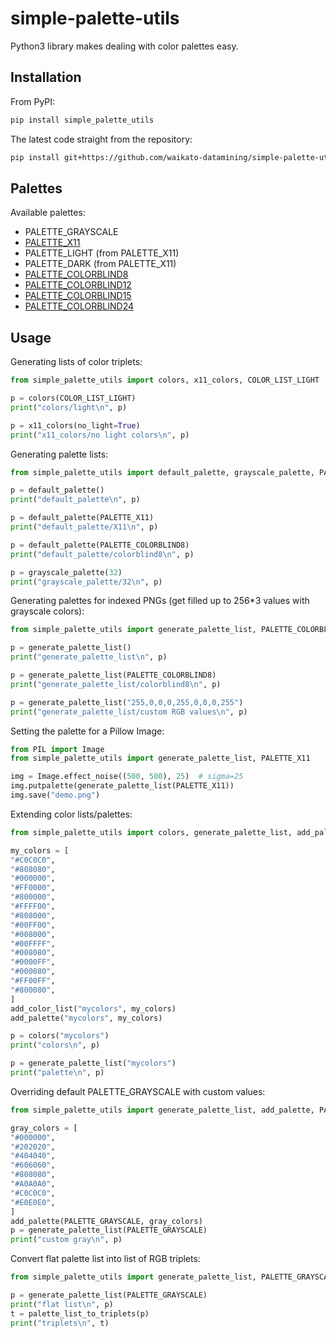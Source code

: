 # simple-palette-utils
Python3 library makes dealing with color palettes easy.

## Installation

From PyPI:

```bash
pip install simple_palette_utils
```

The latest code straight from the repository:

```bash
pip install git+https://github.com/waikato-datamining/simple-palette-utils.git
```

## Palettes

Available palettes:

* PALETTE_GRAYSCALE
* [PALETTE_X11](https://en.wikipedia.org/wiki/X11_color_names)
* PALETTE_LIGHT (from PALETTE_X11)
* PALETTE_DARK (from PALETTE_X11)
* [PALETTE_COLORBLIND8](http://mkweb.bcgsc.ca/colorblind/palettes/8.color.blindness.palette.txt)
* [PALETTE_COLORBLIND12](http://mkweb.bcgsc.ca/colorblind/palettes/12.color.blindness.palette.txt)
* [PALETTE_COLORBLIND15](http://mkweb.bcgsc.ca/colorblind/palettes/15.color.blindness.palette.txt)
* [PALETTE_COLORBLIND24](http://mkweb.bcgsc.ca/colorblind/palettes/24.color.blindness.palette.txt)

## Usage

Generating lists of color triplets:

```python
from simple_palette_utils import colors, x11_colors, COLOR_LIST_LIGHT

p = colors(COLOR_LIST_LIGHT)
print("colors/light\n", p)

p = x11_colors(no_light=True)
print("x11_colors/no light colors\n", p)
```

Generating palette lists:

```python
from simple_palette_utils import default_palette, grayscale_palette, PALETTE_X11, PALETTE_COLORBLIND8

p = default_palette()
print("default_palette\n", p)

p = default_palette(PALETTE_X11)
print("default_palette/X11\n", p)

p = default_palette(PALETTE_COLORBLIND8)
print("default_palette/colorblind8\n", p)

p = grayscale_palette(32)
print("grayscale_palette/32\n", p)
```

Generating palettes for indexed PNGs (get filled up to 256*3 values with grayscale colors):

```python
from simple_palette_utils import generate_palette_list, PALETTE_COLORBLIND8

p = generate_palette_list()
print("generate_palette_list\n", p)

p = generate_palette_list(PALETTE_COLORBLIND8)
print("generate_palette_list/colorblind8\n", p)

p = generate_palette_list("255,0,0,0,255,0,0,0,255")
print("generate_palette_list/custom RGB values\n", p)
```

Setting the palette for a Pillow Image:

```python
from PIL import Image
from simple_palette_utils import generate_palette_list, PALETTE_X11

img = Image.effect_noise((500, 500), 25)  # sigma=25
img.putpalette(generate_palette_list(PALETTE_X11))
img.save("demo.png")
```

Extending color lists/palettes:

```python
from simple_palette_utils import colors, generate_palette_list, add_palette, add_color_list

my_colors = [
"#C0C0C0",
"#808080",
"#000000",
"#FF0000",
"#800000",
"#FFFF00",
"#808000",
"#00FF00",
"#008000",
"#00FFFF",
"#008080",
"#0000FF",
"#000080",
"#FF00FF",
"#800080",
]
add_color_list("mycolors", my_colors)
add_palette("mycolors", my_colors)

p = colors("mycolors")
print("colors\n", p)

p = generate_palette_list("mycolors")
print("palette\n", p)
```

Overriding default PALETTE_GRAYSCALE with custom values:

```python
from simple_palette_utils import generate_palette_list, add_palette, PALETTE_GRAYSCALE

gray_colors = [
"#000000",
"#202020",
"#404040",
"#606060",
"#808080",
"#A0A0A0",
"#C0C0C0",
"#E0E0E0",
]
add_palette(PALETTE_GRAYSCALE, gray_colors)
p = generate_palette_list(PALETTE_GRAYSCALE)
print("custom gray\n", p)
```

Convert flat palette list into list of RGB triplets:

```python
from simple_palette_utils import generate_palette_list, PALETTE_GRAYSCALE, palette_list_to_triplets

p = generate_palette_list(PALETTE_GRAYSCALE)
print("flat list\n", p)
t = palette_list_to_triplets(p)
print("triplets\n", t)
```
